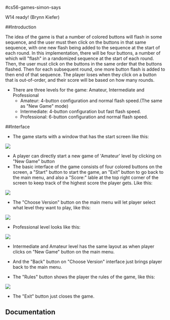 #cs56-games-simon-says

W14 ready! (Brynn Kiefer)

##Introduction

 The idea of the game is that a number of colored buttons will flash in some sequence, and the user must then click on the buttons in that same sequence, with one new flash being added to the sequence at the start of each round.  In this implementation, there will be four buttons, a number of which will "flash" in a randomized sequence at the start of each round. Then, the user must click on the buttons in the same order that the buttons flashed. Then for each subsequent round, one more button flash is added to then end of that sequence. The player loses when they click on a button that is out-of-order, and their score will be based on how many rounds.
 
 - There are three levels for the game: Amateur, Intermediate and Professional
   - Amateur: 4-button configuration and normal flash speed.(The same as "New Game" mode)
   - Intermediate: 4-button configuration but fast flash speed.
   - Professional: 6-button configuration and normal flash speed.
 
##Interface

* The game starts with a window that has the start screen like this:

![](http://i.imgur.com/Xf5B1lY.png)


* A player can directly start a new game of 'Amateur' level by clicking on "New Game" button
* The basic interface of the game consists of four colored buttons on the screen, a "Start" button to start the game, an "Exit" button to go back to the main menu, and also a "Score:" lable at the top right corner of the screen to keep track of the highest score the player gets. Like this:

![](http://i.imgur.com/OlnZek7.png)

* The "Choose Version" button on the main menu will let player select what level they want to play, like this:

![](http://i.imgur.com/sUST0nA.png)

* Professional level looks like this: 

![](http://i.imgur.com/2om18pt.png?1)

* Intermediate and Amateur level has the same layout as when player clicks on "New Game" button on the main menu.

* And the "Back" button on "Choose Version" interface just brings player back to the main menu.


* The "Rules" button shows the player the rules of the game, like this:

![](http://i.imgur.com/Wi5zycs.png)


* The "Exit" button just closes the game.



## Documentation

